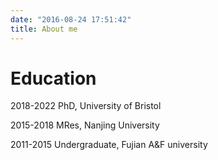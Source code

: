 ```yaml
---
date: "2016-08-24 17:51:42"
title: About me
---
```


# Education
2018-2022 PhD, University of Bristol

2015-2018 MRes, Nanjing University

2011-2015 Undergraduate, Fujian A&F university


